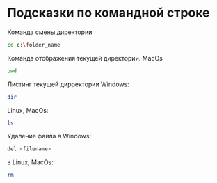 # Подсказки по командной строке

Команда смены директории 
```sh
cd c:\folder_name
```

Команда отображения текущей директории. MacOs
```sh
pwd
```

Листинг текущей дирректории
Windows:
```sh
dir
```
Linux, MacOs:
```sh
ls
```

Удаление файла в Windows:
```sh
del <filename>
```
в Linux, MacOs:
```sh
rm
```